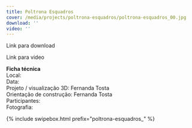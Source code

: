 ```yaml
---
title: Poltrona Esquadros
cover: /media/projects/poltrona-esquadros/poltrona-esquadros_00.jpg
download: ''
video: ''
---
```


Link para download

Link para video

**Ficha técnica**  
Local:  
Data:  
Projeto / visualização 3D: Fernanda Tosta  
Orientação de construção: Fernanda Tosta  
Participantes:  
Fotografia:  

{% include swipebox.html prefix="poltrona-esquadros_" %}
